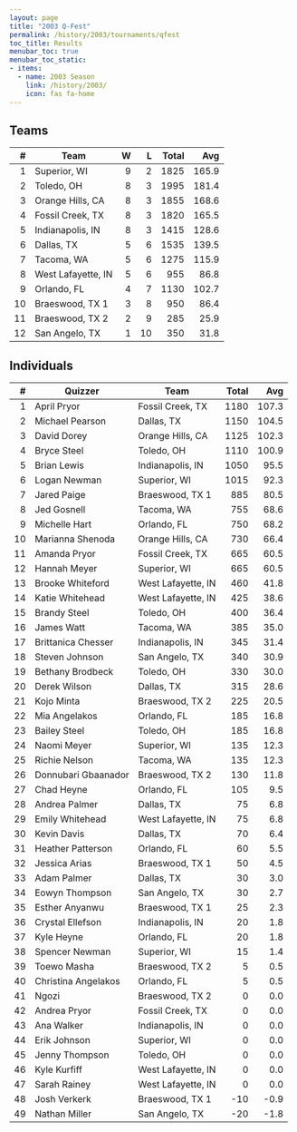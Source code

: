 ```yaml
---
layout: page
title: "2003 Q-Fest"
permalink: /history/2003/tournaments/qfest
toc_title: Results
menubar_toc: true
menubar_toc_static:
- items:
  - name: 2003 Season
    link: /history/2003/
    icon: fas fa-home
---
```


## Teams

|    # | Team               |    W |    L | Total |   Avg |
| ---: | ------------------ | ---: | ---: | ----: | ----: |
|    1 | Superior, WI       |    9 |    2 |  1825 | 165.9 |
|    2 | Toledo, OH         |    8 |    3 |  1995 | 181.4 |
|    3 | Orange Hills, CA   |    8 |    3 |  1855 | 168.6 |
|    4 | Fossil Creek, TX   |    8 |    3 |  1820 | 165.5 |
|    5 | Indianapolis, IN   |    8 |    3 |  1415 | 128.6 |
|    6 | Dallas, TX         |    5 |    6 |  1535 | 139.5 |
|    7 | Tacoma, WA         |    5 |    6 |  1275 | 115.9 |
|    8 | West Lafayette, IN |    5 |    6 |   955 |  86.8 |
|    9 | Orlando, FL        |    4 |    7 |  1130 | 102.7 |
|   10 | Braeswood, TX 1    |    3 |    8 |   950 |  86.4 |
|   11 | Braeswood, TX 2    |    2 |    9 |   285 |  25.9 |
|   12 | San Angelo, TX     |    1 |   10 |   350 |  31.8 |

## Individuals

|    # | Quizzer             | Team               | Total |   Avg |
| ---: | ------------------- | ------------------ | ----: | ----: |
|    1 | April Pryor         | Fossil Creek, TX   |  1180 | 107.3 |
|    2 | Michael Pearson     | Dallas, TX         |  1150 | 104.5 |
|    3 | David Dorey         | Orange Hills, CA   |  1125 | 102.3 |
|    4 | Bryce Steel         | Toledo, OH         |  1110 | 100.9 |
|    5 | Brian Lewis         | Indianapolis, IN   |  1050 |  95.5 |
|    6 | Logan Newman        | Superior, WI       |  1015 |  92.3 |
|    7 | Jared Paige         | Braeswood, TX 1    |   885 |  80.5 |
|    8 | Jed Gosnell         | Tacoma, WA         |   755 |  68.6 |
|    9 | Michelle Hart       | Orlando, FL        |   750 |  68.2 |
|   10 | Marianna Shenoda    | Orange Hills, CA   |   730 |  66.4 |
|   11 | Amanda Pryor        | Fossil Creek, TX   |   665 |  60.5 |
|   12 | Hannah Meyer        | Superior, WI       |   665 |  60.5 |
|   13 | Brooke Whiteford    | West Lafayette, IN |   460 |  41.8 |
|   14 | Katie Whitehead     | West Lafayette, IN |   425 |  38.6 |
|   15 | Brandy Steel        | Toledo, OH         |   400 |  36.4 |
|   16 | James Watt          | Tacoma, WA         |   385 |  35.0 |
|   17 | Brittanica Chesser  | Indianapolis, IN   |   345 |  31.4 |
|   18 | Steven Johnson      | San Angelo, TX     |   340 |  30.9 |
|   19 | Bethany Brodbeck    | Toledo, OH         |   330 |  30.0 |
|   20 | Derek Wilson        | Dallas, TX         |   315 |  28.6 |
|   21 | Kojo Minta          | Braeswood, TX 2    |   225 |  20.5 |
|   22 | Mia Angelakos       | Orlando, FL        |   185 |  16.8 |
|   23 | Bailey Steel        | Toledo, OH         |   185 |  16.8 |
|   24 | Naomi Meyer         | Superior, WI       |   135 |  12.3 |
|   25 | Richie Nelson       | Tacoma, WA         |   135 |  12.3 |
|   26 | Donnubari Gbaanador | Braeswood, TX 2    |   130 |  11.8 |
|   27 | Chad Heyne          | Orlando, FL        |   105 |   9.5 |
|   28 | Andrea Palmer       | Dallas, TX         |    75 |   6.8 |
|   29 | Emily Whitehead     | West Lafayette, IN |    75 |   6.8 |
|   30 | Kevin Davis         | Dallas, TX         |    70 |   6.4 |
|   31 | Heather Patterson   | Orlando, FL        |    60 |   5.5 |
|   32 | Jessica Arias       | Braeswood, TX 1    |    50 |   4.5 |
|   33 | Adam Palmer         | Dallas, TX         |    30 |   3.0 |
|   34 | Eowyn Thompson      | San Angelo, TX     |    30 |   2.7 |
|   35 | Esther Anyanwu      | Braeswood, TX 1    |    25 |   2.3 |
|   36 | Crystal Ellefson    | Indianapolis, IN   |    20 |   1.8 |
|   37 | Kyle Heyne          | Orlando, FL        |    20 |   1.8 |
|   38 | Spencer Newman      | Superior, WI       |    15 |   1.4 |
|   39 | Toewo Masha         | Braeswood, TX 2    |     5 |   0.5 |
|   40 | Christina Angelakos | Orlando, FL        |     5 |   0.5 |
|   41 | Ngozi               | Braeswood, TX 2    |     0 |   0.0 |
|   42 | Andrea Pryor        | Fossil Creek, TX   |     0 |   0.0 |
|   43 | Ana Walker          | Indianapolis, IN   |     0 |   0.0 |
|   44 | Erik Johnson        | Superior, WI       |     0 |   0.0 |
|   45 | Jenny Thompson      | Toledo, OH         |     0 |   0.0 |
|   46 | Kyle Kurfiff        | West Lafayette, IN |     0 |   0.0 |
|   47 | Sarah Rainey        | West Lafayette, IN |     0 |   0.0 |
|   48 | Josh Verkerk        | Braeswood, TX 1    |   -10 |  -0.9 |
|   49 | Nathan Miller       | San Angelo, TX     |   -20 |  -1.8 |

